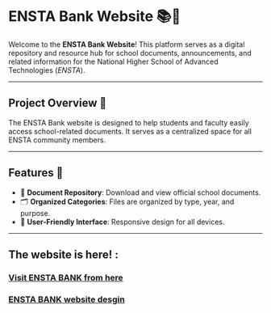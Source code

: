 # ENSTA Bank Website 📚🏫  

Welcome to the **ENSTA Bank Website**! This platform serves as a digital repository and resource hub for school documents, announcements, and related information for the National Higher School of Advanced Technologies (*ENSTA*).

---

## **Project Overview** 🌟  
The ENSTA Bank website is designed to help students and faculty easily access school-related documents. It serves as a centralized space for all ENSTA community members.  

---

## **Features** 🚀  
- 📄 **Document Repository**: Download and view official school documents.  
- 🗂️ **Organized Categories**: Files are organized by type, year, and purpose.  
- 🎨 **User-Friendly Interface**: Responsive design for all devices.  

---

## **The website is here!** : 

<h3><a href ="enstabank.com">Visit ENSTA BANK from here</a></h3>
<h3><a href ="https://www.figma.com/design/eBZOFGTWBhCu8Uvslxhh7Q/ENSTA-ARCHIVE?node-id=0-1&p=f&t=UIjOtvD4BGWFkzza-0">ENSTA BANK website desgin</a></h3>  
